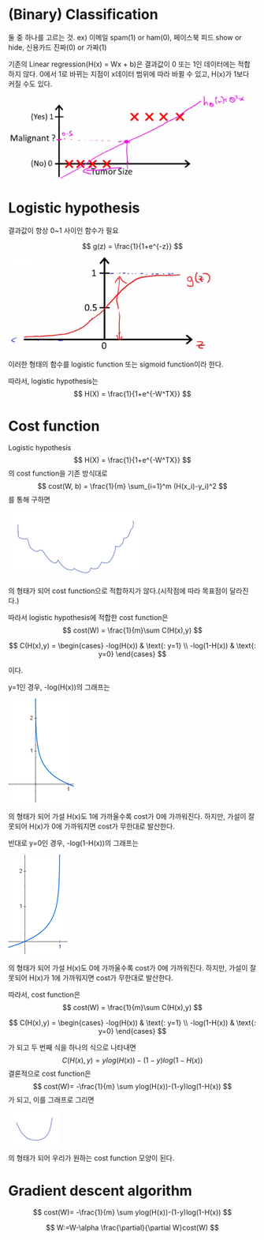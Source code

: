 # (Binary) Classification

둘 중 하나를 고르는 것.
ex) 이메일 spam(1) or ham(0), 페이스북 피드 show or hide, 신용카드 진짜(0) or 가짜(1)

기존의 Linear regression(H(x) = Wx + b)은 결과값이 0 또는 1인 데이터에는 적합하지 않다. 0에서 1로 바뀌는 지점이 x데이터 범위에 따라 바뀔 수 있고, H(x)가 1보다 커질 수도 있다.

![](img\lec05-1.png)





# Logistic hypothesis

결과값이 항상 0~1 사이인 함수가 필요

$$
g(z) = 
\frac{1}{1+e^{-z}}
$$
![](img\lec05-2.png)

이러한 형태의 함수를 logistic function 또는 sigmoid function이라 한다.

따라서, logistic hypothesis는
$$
H(X) = 
\frac{1}{1+e^{-W^TX}}
$$



# Cost function

Logistic hypothesis
$$
H(X) = 
\frac{1}{1+e^{-W^TX}}
$$
의 cost function을 기존 방식대로
$$
cost(W, b) = 
\frac{1}{m} 
\sum_{i=1}^m 
(H(x_i)-y_i)^2
$$
를 통해 구하면

![](img\lec05-3.png)

의 형태가 되어 cost function으로 적합하지가 않다.(시작점에 따라 목표점이 달라진다.)

따라서 logistic hypothesis에 적합한 cost function은
$$
cost(W) =
\frac{1}{m}\sum C(H(x),y)
$$

$$
C(H(x),y) = 
\begin{cases}
-log(H(x))  & \text{: y=1} \\
-log(1-H(x)) & \text{: y=0}
\end{cases}
$$

이다.

y=1인 경우, -log(H(x))의 그래프는

![](img\lec05-4.png)

의 형태가 되어 가설 H(x)도 1에 가까울수록 cost가 0에 가까워진다.
하지만, 가설이 잘못되어 H(x)가 0에 가까워지면 cost가 무한대로 발산한다.

반대로 y=0인 경우, -log(1-H(x))의 그래프는

![](img\lec05-5.png)

의 형태가 되어 가설 H(x)도 0에 가까울수록 cost가 0에 가까워진다.
하지만, 가설이 잘못되어 H(x)가 1에 가까워지면 cost가 무한대로 발산한다.

따라서, cost function은
$$
cost(W) =
\frac{1}{m}\sum C(H(x),y)
$$

$$
C(H(x),y) = 
\begin{cases}
-log(H(x))  & \text{: y=1} \\
-log(1-H(x)) & \text{: y=0}
\end{cases}
$$

가 되고 두 번째 식을 하나의 식으로 나타내면
$$
C(H(x),y)=ylog(H(x))-(1-y)log(1-H(x))
$$
결론적으로 cost function은
$$
cost(W)=
-\frac{1}{m}
\sum
ylog(H(x))-(1-y)log(1-H(x))
$$
가 되고, 이를 그래프로 그리면

![](img\lec05-6.png)

의 형태가 되어 우리가 원하는 cost function 모양이 된다.



# Gradient descent algorithm

$$
cost(W)=
-\frac{1}{m}
\sum
ylog(H(x))-(1-y)log(1-H(x))
$$

$$
W:=W-\alpha
\frac{\partial}{\partial W}cost(W)
$$
